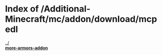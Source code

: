 # Index of /Additional-Minecraft/mc/addon/download/mcpedl

[../](./../)  
[**more-armors-addon**](./more-armors-addon)  
